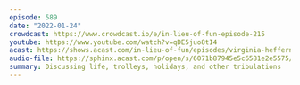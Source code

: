 ```yaml
---
episode: 589
date: "2022-01-24"
crowdcast: https://www.crowdcast.io/e/in-lieu-of-fun-episode-215
youtube: https://www.youtube.com/watch?v=qDE5juo8tI4
acast: https://shows.acast.com/in-lieu-of-fun/episodes/virginia-heffernan-talks-trolleys-holidays-and-other-stuff
audio-file: https://sphinx.acast.com/p/open/s/6071b87945e5c6581e2e5575/e/61ef490073f0a00012fafb7c/media.mp3
summary: Discussing life, trolleys, holidays, and other tribulations
---
```


